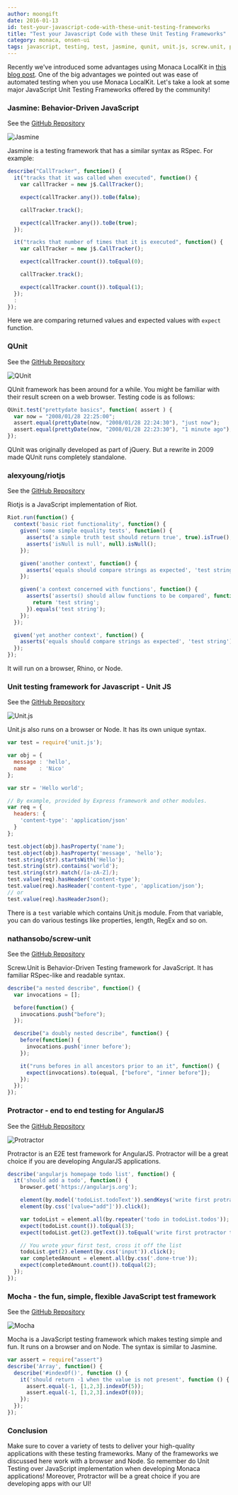 ```yaml
---
author: moongift
date: 2016-01-13
id: test-your-javascript-code-with-these-unit-testing-frameworks
title: "Test your Javascript Code with these Unit Testing Frameworks"
category: monaca, onsen-ui
tags: javascript, testing, test, jasmine, qunit, unit.js, screw.unit, protractor, mocha
---
```


Recently we've introduced some advantages using Monaca LocalKit in [this blog post](https://onsen.io/blog/6-things-you-can-do-with-monaca-localkit/).
One of the big advantages we pointed out was ease of automated testing when you use Monaca LocalKit.
Let's take a look at some major JavaScript Unit Testing Frameworks offered by the community!

<!-- more -->

### Jasmine: Behavior-Driven JavaScript

See the [GitHub Repository](http://jasmine.github.io/)

![Jasmine](/blog/content/images/2016/Jan/monaca-javascript-test-frameworks-1.png)

Jasmine is a testing framework that has a similar syntax as RSpec. For example:

```javascript
describe("CallTracker", function() {
  it("tracks that it was called when executed", function() {
    var callTracker = new j$.CallTracker();

    expect(callTracker.any()).toBe(false);

    callTracker.track();

    expect(callTracker.any()).toBe(true);
  });

  it("tracks that number of times that it is executed", function() {
    var callTracker = new j$.CallTracker();

    expect(callTracker.count()).toEqual(0);

    callTracker.track();

    expect(callTracker.count()).toEqual(1);
  });
  :
});
```

Here we are comparing returned values and expected values with `expect` function.

### QUnit

See the [GitHub Repository](https://qunitjs.com/)

![QUnit](/blog/content/images/2016/Jan/monaca-javascript-test-frameworks-2.png)

QUnit framework has been around for a while. You might be familiar with their result screen on a web browser.
Testing code is as follows:

```javascript
QUnit.test("prettydate basics", function( assert ) {
  var now = "2008/01/28 22:25:00";
  assert.equal(prettyDate(now, "2008/01/28 22:24:30"), "just now");
  assert.equal(prettyDate(now, "2008/01/28 22:23:30"), "1 minute ago");
});
```

QUnit was originally developed as part of jQuery. But a rewrite in 2009 made QUnit runs completely standalone.

### alexyoung/riotjs

See the [GitHub Repository](https://github.com/alexyoung/riotjs)

Riotjs is a JavaScript implementation of Riot.

```javascript
Riot.run(function() {
  context('basic riot functionality', function() {
    given('some simple equality tests', function() {
      asserts('a simple truth test should return true', true).isTrue();
      asserts('isNull is null', null).isNull();
    });

    given('another context', function() {
      asserts('equals should compare strings as expected', 'test string').equals('test string');
    });

    given('a context concerned with functions', function() {
      asserts('asserts() should allow functions to be compared', function() {
        return 'test string';
      }).equals('test string');
    });
  });

  given('yet another context', function() {
    asserts('equals should compare strings as expected', 'test string').equals('test string');
  });
});
```

It will run on a browser, Rhino, or Node.

### Unit testing framework for Javascript - Unit JS

See the [GitHub Repository](http://unitjs.com/)

![Unit.js](/blog/content/images/2016/Jan/monaca-javascript-test-frameworks-3.png)

Unit.js also runs on a browser or Node. It has its own unique syntax.

```javascript
var test = require('unit.js');

var obj = {
  message : 'hello',
  name    : 'Nico'
};

var str = 'Hello world';

// By example, provided by Express framework and other modules.
var req = {
  headers: {
    'content-type': 'application/json'
  }
};

test.object(obj).hasProperty('name');
test.object(obj).hasProperty('message', 'hello');
test.string(str).startsWith('Hello');
test.string(str).contains('world');
test.string(str).match(/[a-zA-Z]/);
test.value(req).hasHeader('content-type');
test.value(req).hasHeader('content-type', 'application/json');
// or
test.value(req).hasHeaderJson();
```

There is a `test` variable which contains Unit.js module. From that variable, you can do various testings like properties, length, RegEx and so on.

### nathansobo/screw-unit

See the [GitHub Repository](https://github.com/nathansobo/screw-unit)

Screw.Unit is Behavior-Driven Testing framework for JavaScript.  It has familiar RSpec-like and readable syntax.

```javascript
describe("a nested describe", function() {
  var invocations = [];

  before(function() {
    invocations.push("before");
  });

  describe("a doubly nested describe", function() {
    before(function() {
      invocations.push('inner before');
    });

    it("runs befores in all ancestors prior to an it", function() {
      expect(invocations).to(equal, ["before", "inner before"]);
    });
  });
});
```

### Protractor - end to end testing for AngularJS

See the [GitHub Repository](http://www.protractortest.org/#/)

![Protractor](/blog/content/images/2016/Jan/monaca-javascript-test-frameworks-4.png)

Protractor is an E2E test framework for AngularJS. Protractor will be a great choice if you are developing AngularJS applications.

```javascript
describe('angularjs homepage todo list', function() {
  it('should add a todo', function() {
    browser.get('https://angularjs.org');

    element(by.model('todoList.todoText')).sendKeys('write first protractor test');
    element(by.css('[value="add"]')).click();

    var todoList = element.all(by.repeater('todo in todoList.todos'));
    expect(todoList.count()).toEqual(3);
    expect(todoList.get(2).getText()).toEqual('write first protractor test');

    // You wrote your first test, cross it off the list
    todoList.get(2).element(by.css('input')).click();
    var completedAmount = element.all(by.css('.done-true'));
    expect(completedAmount.count()).toEqual(2);
  });
});
```

### Mocha - the fun, simple, flexible JavaScript test framework

See the [GitHub Repository](http://mochajs.org/)

![Mocha](/blog/content/images/2016/Jan/monaca-javascript-test-frameworks-5.png)

Mocha is a JavaScript testing framework which makes testing simple and fun. It runs on a browser and on Node. The syntax is similar to Jasmine.


```javascript
var assert = require("assert")
describe('Array', function() {
  describe('#indexOf()', function () {
    it('should return -1 when the value is not present', function () {
      assert.equal(-1, [1,2,3].indexOf(5));
      assert.equal(-1, [1,2,3].indexOf(0));
    });
  });
});
```

### Conclusion

Make sure to cover a variety of tests to deliver your high-quality applications with these testing frameworks.
Many of the frameworks we discussed here work with a browser and Node. So remember do Unit Testing over JavaScript implementation when developing Monaca applications!
Moreover, Protractor will be a great choice if you are developing apps with our UI!
